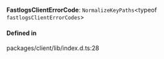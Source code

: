 **FastlogsClientErrorCode**: `NormalizeKeyPaths`<typeof `fastlogsClientErrorCodes`\>

#### Defined in

packages/client/lib/index.d.ts:28
